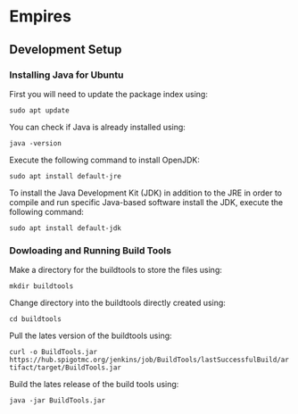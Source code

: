 # Empires
## Development Setup
### Installing Java for Ubuntu

First you will need to update the package index using:

`sudo apt update`

You can check if Java is already installed using:

`java -version`

Execute the following command to install OpenJDK:

`sudo apt install default-jre`

To install the Java Development Kit (JDK) in addition to the JRE in order to compile and run specific Java-based software install the JDK, execute the following command:

`sudo apt install default-jdk`

### Dowloading and Running Build Tools

Make a directory for the buildtools to store the files using:

`mkdir buildtools`
 
Change directory into the buildtools directly created using:

`cd buildtools`

Pull the lates version of the buildtools using:

`curl -o BuildTools.jar https://hub.spigotmc.org/jenkins/job/BuildTools/lastSuccessfulBuild/artifact/target/BuildTools.jar`

Build the lates release of the build tools using:

`java -jar BuildTools.jar`

